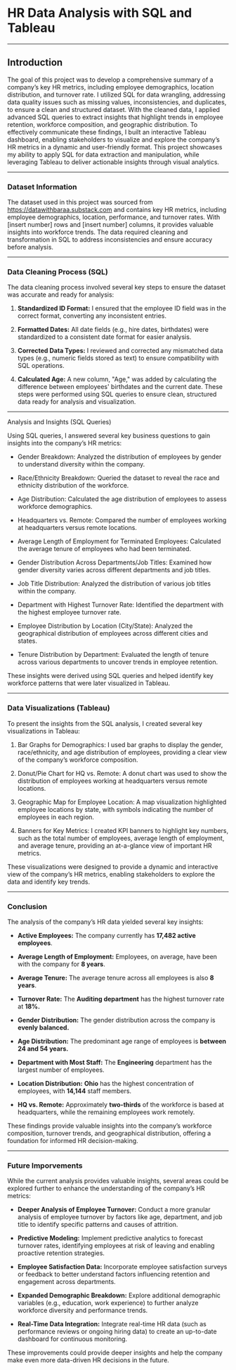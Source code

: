 # HR Data Analysis with SQL and Tableau
---

## Introduction

The goal of this project was to develop a comprehensive summary of a company’s key HR metrics, including employee demographics, location distribution, and turnover rate. I utilized SQL for data wrangling, addressing data quality issues such as missing values, inconsistencies, and duplicates, to ensure a clean and structured dataset. With the cleaned data, I applied advanced SQL queries to extract insights that highlight trends in employee retention, workforce composition, and geographic distribution. To effectively communicate these findings, I built an interactive Tableau dashboard, enabling stakeholders to visualize and explore the company’s HR metrics in a dynamic and user-friendly format. This project showcases my ability to apply SQL for data extraction and manipulation, while leveraging Tableau to deliver actionable insights through visual analytics.


---

### Dataset Information

The dataset used in this project was sourced from https://datawithbaraa.substack.com and contains key HR metrics, including employee demographics, location, performance, and turnover rates. With [insert number] rows and [insert number] columns, it provides valuable insights into workforce trends. The data required cleaning and transformation in SQL to address inconsistencies and ensure accuracy before analysis.


---

### Data Cleaning Process (SQL)

The data cleaning process involved several key steps to ensure the dataset was accurate and ready for analysis:

1. **Standardized ID Format:** I ensured that the employee ID field was in the correct format, converting any inconsistent entries.
   
2. **Formatted Dates:** All date fields (e.g., hire dates, birthdates) were standardized to a consistent date format for easier analysis.
   
3. **Corrected Data Types:** I reviewed and corrected any mismatched data types (e.g., numeric fields stored as text) to ensure compatibility with SQL operations.
   
4. **Calculated Age:** A new column, "Age," was added by calculating the difference between employees' birthdates and the current date.
These steps were performed using SQL queries to ensure clean, structured data ready for analysis and visualization.

---

Analysis and Insights (SQL Queries)

Using SQL queries, I answered several key business questions to gain insights into the company’s HR metrics:

- Gender Breakdown: Analyzed the distribution of employees by gender to understand diversity within the company.

- Race/Ethnicity Breakdown: Queried the dataset to reveal the race and ethnicity distribution of the workforce.

- Age Distribution: Calculated the age distribution of employees to assess workforce demographics.

- Headquarters vs. Remote: Compared the number of employees working at headquarters versus remote locations.

- Average Length of Employment for Terminated Employees: Calculated the average tenure of employees who had been terminated.

- Gender Distribution Across Departments/Job Titles: Examined how gender diversity varies across different departments and job titles.

- Job Title Distribution: Analyzed the distribution of various job titles within the company.

- Department with Highest Turnover Rate: Identified the department with the highest employee turnover rate.

- Employee Distribution by Location (City/State): Analyzed the geographical distribution of employees across different cities and states.

- Tenure Distribution by Department: Evaluated the length of tenure across various departments to uncover trends in employee retention.

These insights were derived using SQL queries and helped identify key workforce patterns that were later visualized in Tableau.

---

### Data Visualizations (Tableau)

To present the insights from the SQL analysis, I created several key visualizations in Tableau:

1. Bar Graphs for Demographics: I used bar graphs to display the gender, race/ethnicity, and age distribution of employees, providing a clear view of the company’s workforce composition.
   
2. Donut/Pie Chart for HQ vs. Remote: A donut chart was used to show the distribution of employees working at headquarters versus remote locations.
   
3. Geographic Map for Employee Location: A map visualization highlighted employee locations by state, with symbols indicating the number of employees in each region.
   
 4. Banners for Key Metrics: I created KPI banners to highlight key numbers, such as the total number of employees, average length of employment, and average tenure, providing an at-a-glance view of important HR metrics.
    
These visualizations were designed to provide a dynamic and interactive view of the company’s HR metrics, enabling stakeholders to explore the data and identify key trends.

---

### Conclusion 

The analysis of the company’s HR data yielded several key insights:

- **Active Employees:** The company currently has **17,482 active employees**.

- **Average Length of Employment:** Employees, on average, have been with the company for **8 years**.

- **Average Tenure:** The average tenure across all employees is also **8 years**.

- **Turnover Rate:** The **Auditing department** has the highest turnover rate at **18%.**

- **Gender Distribution:** The gender distribution across the company is **evenly balanced.**

- **Age Distribution:** The predominant age range of employees is **between 24 and 54 years.**

- **Department with Most Staff:** The **Engineering** department has the largest number of employees.

- **Location Distribution:** **Ohio** has the highest concentration of employees, with **14,144** staff members.

- **HQ vs. Remote:** Approximately **two-thirds** of the workforce is based at headquarters, while the remaining employees work remotely.

These findings provide valuable insights into the company’s workforce composition, turnover trends, and geographical distribution, offering a foundation for informed HR decision-making.

---

### Future Imporvements

While the current analysis provides valuable insights, several areas could be explored further to enhance the understanding of the company’s HR metrics:

- **Deeper Analysis of Employee Turnover:** Conduct a more granular analysis of employee turnover by factors like age, department, and job title to identify specific patterns and causes of attrition.

- **Predictive Modeling:** Implement predictive analytics to forecast turnover rates, identifying employees at risk of leaving and enabling proactive retention strategies.

- **Employee Satisfaction Data:** Incorporate employee satisfaction surveys or feedback to better understand factors influencing retention and engagement across departments.

- **Expanded Demographic Breakdown:** Explore additional demographic variables (e.g., education, work experience) to further analyze workforce diversity and performance trends.

-  **Real-Time Data Integration:** Integrate real-time HR data (such as performance reviews or ongoing hiring data) to create an up-to-date dashboard for continuous monitoring.

These improvements could provide deeper insights and help the company make even more data-driven HR decisions in the future.



